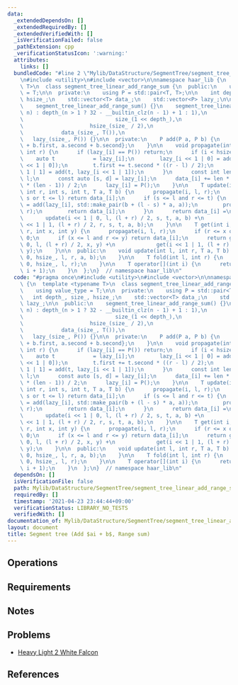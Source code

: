 ```yaml
---
data:
  _extendedDependsOn: []
  _extendedRequiredBy: []
  _extendedVerifiedWith: []
  _isVerificationFailed: false
  _pathExtension: cpp
  _verificationStatusIcon: ':warning:'
  attributes:
    links: []
  bundledCode: "#line 2 \"Mylib/DataStructure/SegmentTree/segment_tree_linear_add_range_sum.cpp\"\
    \n#include <utility>\n#include <vector>\n\nnamespace haar_lib {\n  template <typename\
    \ T>\n  class segment_tree_linear_add_range_sum {\n  public:\n    using value_type\
    \ = T;\n\n  private:\n    using P = std::pair<T, T>;\n\n    int depth_, size_,\
    \ hsize_;\n    std::vector<T> data_;\n    std::vector<P> lazy_;\n\n  public:\n\
    \    segment_tree_linear_add_range_sum() {}\n    segment_tree_linear_add_range_sum(int\
    \ n) : depth_(n > 1 ? 32 - __builtin_clz(n - 1) + 1 : 1),\n                  \
    \                             size_(1 << depth_),\n                          \
    \                     hsize_(size_ / 2),\n                                   \
    \            data_(size_, T()),\n                                            \
    \   lazy_(size_, P()) {}\n\n  private:\n    P add(P a, P b) {\n      return {a.first\
    \ + b.first, a.second + b.second};\n    }\n\n    void propagate(int i, int l,\
    \ int r) {\n      if (lazy_[i] == P()) return;\n      if (i < hsize_) {\n    \
    \    auto t            = lazy_[i];\n        lazy_[i << 1 | 0] = add(t, lazy_[i\
    \ << 1 | 0]);\n        t.first += t.second * ((r - l) / 2);\n        lazy_[i <<\
    \ 1 | 1] = add(t, lazy_[i << 1 | 1]);\n      }\n      const int len     = r -\
    \ l;\n      const auto [s, d] = lazy_[i];\n      data_[i] += len * (s * 2 + d\
    \ * (len - 1)) / 2;\n      lazy_[i] = P();\n    }\n\n    T update(int i, int l,\
    \ int r, int s, int t, T a, T b) {\n      propagate(i, l, r);\n      if (r <=\
    \ s or t <= l) return data_[i];\n      if (s <= l and r <= t) {\n        lazy_[i]\
    \ = add(lazy_[i], std::make_pair(b + (l - s) * a, a));\n        propagate(i, l,\
    \ r);\n        return data_[i];\n      }\n      return data_[i] =\n          \
    \       update(i << 1 | 0, l, (l + r) / 2, s, t, a, b) +\n                 update(i\
    \ << 1 | 1, (l + r) / 2, r, s, t, a, b);\n    }\n\n    T get(int i, int l, int\
    \ r, int x, int y) {\n      propagate(i, l, r);\n      if (r <= x or y <= l) return\
    \ 0;\n      if (x <= l and r <= y) return data_[i];\n      return get(i << 1 |\
    \ 0, l, (l + r) / 2, x, y) +\n             get(i << 1 | 1, (l + r) / 2, r, x,\
    \ y);\n    }\n\n  public:\n    void update(int l, int r, T a, T b) {\n      update(1,\
    \ 0, hsize_, l, r, a, b);\n    }\n\n    T fold(int l, int r) {\n      return get(1,\
    \ 0, hsize_, l, r);\n    }\n\n    T operator[](int i) {\n      return fold(i,\
    \ i + 1);\n    }\n  };\n}  // namespace haar_lib\n"
  code: "#pragma once\n#include <utility>\n#include <vector>\n\nnamespace haar_lib\
    \ {\n  template <typename T>\n  class segment_tree_linear_add_range_sum {\n  public:\n\
    \    using value_type = T;\n\n  private:\n    using P = std::pair<T, T>;\n\n \
    \   int depth_, size_, hsize_;\n    std::vector<T> data_;\n    std::vector<P>\
    \ lazy_;\n\n  public:\n    segment_tree_linear_add_range_sum() {}\n    segment_tree_linear_add_range_sum(int\
    \ n) : depth_(n > 1 ? 32 - __builtin_clz(n - 1) + 1 : 1),\n                  \
    \                             size_(1 << depth_),\n                          \
    \                     hsize_(size_ / 2),\n                                   \
    \            data_(size_, T()),\n                                            \
    \   lazy_(size_, P()) {}\n\n  private:\n    P add(P a, P b) {\n      return {a.first\
    \ + b.first, a.second + b.second};\n    }\n\n    void propagate(int i, int l,\
    \ int r) {\n      if (lazy_[i] == P()) return;\n      if (i < hsize_) {\n    \
    \    auto t            = lazy_[i];\n        lazy_[i << 1 | 0] = add(t, lazy_[i\
    \ << 1 | 0]);\n        t.first += t.second * ((r - l) / 2);\n        lazy_[i <<\
    \ 1 | 1] = add(t, lazy_[i << 1 | 1]);\n      }\n      const int len     = r -\
    \ l;\n      const auto [s, d] = lazy_[i];\n      data_[i] += len * (s * 2 + d\
    \ * (len - 1)) / 2;\n      lazy_[i] = P();\n    }\n\n    T update(int i, int l,\
    \ int r, int s, int t, T a, T b) {\n      propagate(i, l, r);\n      if (r <=\
    \ s or t <= l) return data_[i];\n      if (s <= l and r <= t) {\n        lazy_[i]\
    \ = add(lazy_[i], std::make_pair(b + (l - s) * a, a));\n        propagate(i, l,\
    \ r);\n        return data_[i];\n      }\n      return data_[i] =\n          \
    \       update(i << 1 | 0, l, (l + r) / 2, s, t, a, b) +\n                 update(i\
    \ << 1 | 1, (l + r) / 2, r, s, t, a, b);\n    }\n\n    T get(int i, int l, int\
    \ r, int x, int y) {\n      propagate(i, l, r);\n      if (r <= x or y <= l) return\
    \ 0;\n      if (x <= l and r <= y) return data_[i];\n      return get(i << 1 |\
    \ 0, l, (l + r) / 2, x, y) +\n             get(i << 1 | 1, (l + r) / 2, r, x,\
    \ y);\n    }\n\n  public:\n    void update(int l, int r, T a, T b) {\n      update(1,\
    \ 0, hsize_, l, r, a, b);\n    }\n\n    T fold(int l, int r) {\n      return get(1,\
    \ 0, hsize_, l, r);\n    }\n\n    T operator[](int i) {\n      return fold(i,\
    \ i + 1);\n    }\n  };\n}  // namespace haar_lib\n"
  dependsOn: []
  isVerificationFile: false
  path: Mylib/DataStructure/SegmentTree/segment_tree_linear_add_range_sum.cpp
  requiredBy: []
  timestamp: '2021-04-23 23:44:44+09:00'
  verificationStatus: LIBRARY_NO_TESTS
  verifiedWith: []
documentation_of: Mylib/DataStructure/SegmentTree/segment_tree_linear_add_range_sum.cpp
layout: document
title: Segment tree (Add $ai + b$, Range sum)
---
```


## Operations

## Requirements

## Notes

## Problems

- [Heavy Light 2 White Falcon](https://www.hackerrank.com/challenges/heavy-light-2-white-falcon/problem)

## References
